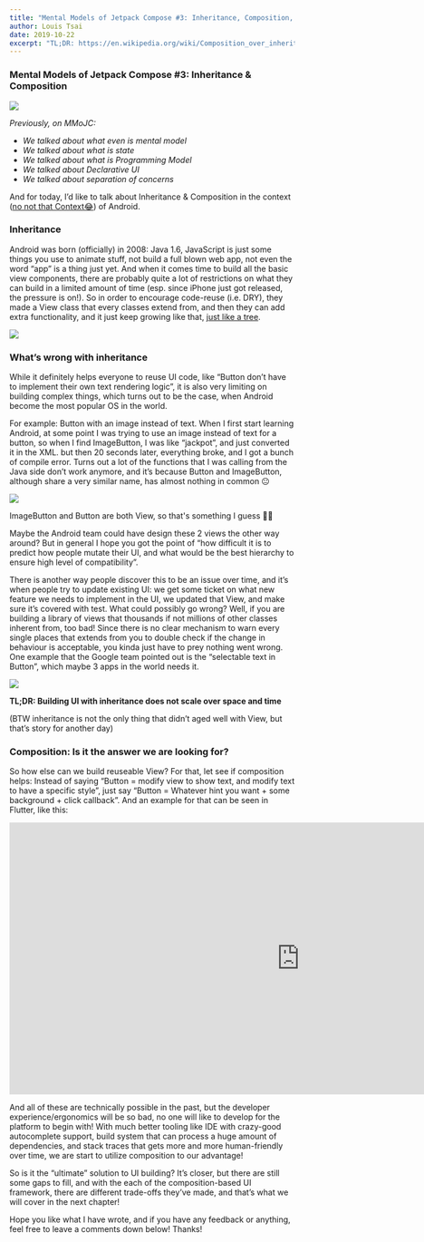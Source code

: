 ```yaml
---
title: "Mental Models of Jetpack Compose #3: Inheritance, Composition, and why they matter"
author: Louis Tsai
date: 2019-10-22
excerpt: "TL;DR: https://en.wikipedia.org/wiki/Composition_over_inheritance"
---
```


### Mental Models of Jetpack Compose #3: Inheritance & Composition

![](https://cdn-images-1.medium.com/max/1024/1*_2BwC6xlUiSt5VHeMTFrIA.png)

_Previously, on MMoJC:_

- _We talked about what even is mental model_
- _We talked about what is state_
- _We talked about what is Programming Model_
- _We talked about Declarative UI_
- _We talked about separation of concerns_

And for today, I’d like to talk about Inheritance & Composition in the context ([no not that Context😂](https://twitter.com/ataulm/status/1185637270730268672)) of Android.

### Inheritance

Android was born (officially) in 2008: Java 1.6, JavaScript is just some things you use to animate stuff, not build a full blown web app, not even the word “app” is a thing just yet. And when it comes time to build all the basic view components, there are probably quite a lot of restrictions on what they can build in a limited amount of time (esp. since iPhone just got released, the pressure is on!). So in order to encourage code-reuse (i.e. DRY), they made a View class that every classes extend from, and then they can add extra functionality, and it just keep growing like that, [just like a tree](https://www.reddit.com/r/ProgrammerHumor/comments/8ek3ot/shots_were_fired_in_my_discrete_math_textbook/).

![](https://cdn-images-1.medium.com/max/1024/1*Fdawx1uv8swSvhgsg14Cdg.png)

### What’s wrong with inheritance

While it definitely helps everyone to reuse UI code, like “Button don’t have to implement their own text rendering logic”, it is also very limiting on building complex things, which turns out to be the case, when Android become the most popular OS in the world.

For example: Button with an image instead of text. When I first start learning Android, at some point I was trying to use an image instead of text for a button, so when I find ImageButton, I was like “jackpot”, and just converted it in the XML. but then 20 seconds later, everything broke, and I got a bunch of compile error. Turns out a lot of the functions that I was calling from the Java side don’t work anymore, and it’s because Button and ImageButton, although share a very similar name, has almost nothing in common 😐

![](https://cdn-images-1.medium.com/max/1024/1*MQN1tnnnJDIxPqh7Gj3lHg.png)<figcaption>ImageButton and Button are both View, so that's something I guess 🙆‍♀️</figcaption>

Maybe the Android team could have design these 2 views the other way around? But in general I hope you got the point of “how difficult it is to predict how people mutate their UI, and what would be the best hierarchy to ensure high level of compatibility”.

There is another way people discover this to be an issue over time, and it’s when people try to update existing UI: we get some ticket on what new feature we needs to implement in the UI, we updated that View, and make sure it’s covered with test. What could possibly go wrong? Well, if you are building a library of views that thousands if not millions of other classes inherent from, too bad! Since there is no clear mechanism to warn every single places that extends from you to double check if the change in behaviour is acceptable, you kinda just have to prey nothing went wrong. One example that the Google team pointed out is the “selectable text in Button”, which maybe 3 apps in the world needs it.

![](https://cdn-images-1.medium.com/max/1024/1*ugomrHFMusnZRLkbt0gEwg.png)

**TL;DR: Building UI with inheritance does not scale over space and time**

(BTW inheritance is not the only thing that didn’t aged well with View, but that’s story for another day)

### **Composition: Is it the answer we are looking for?**

So how else can we build reuseable View? For that, let see if composition helps: Instead of saying “Button = modify view to show text, and modify text to have a specific style”, just say “Button = Whatever hint you want + some background + click callback”. And an example for that can be seen in Flutter, like this:

<iframe src="https://cdn.embedly.com/widgets/media.html?src=https%3A%2F%2Fcarbon.now.sh%2Fembed%3Fbg%3Drgba%28247%252C247%252C247%252C1%29%26t%3Dseti%26wt%3Dnone%26l%3Dauto%26ds%3Dtrue%26dsyoff%3D20px%26dsblur%3D68px%26wc%3Dtrue%26wa%3Dtrue%26pv%3D56px%26ph%3D56px%26ln%3Dfalse%26fl%3D1%26fm%3DHack%26fs%3D14px%26lh%3D133%2525%26si%3Dfalse%26es%3D2x%26wm%3Dfalse%26code%3D%25252F%25252F...%25250AFloatingActionButton%28%25250A%252520%252520onPressed%25253A%252520%28%29%252520%25257B%25250A%252520%252520%252520%252520%25252F%25252F%252520Add%252520your%252520onPressed%252520code%252520here%21%25250A%252520%252520%25257D%25252C%25250A%252520%252520child%25253A%252520Icon%28Icons.navigation%29%25252C%25250A%252520%252520backgroundColor%25253A%252520Colors.green%25252C%25250A%29%25252C%25250A%25252F%25252F...%25250A&amp;url=https%3A%2F%2Fcarbon.now.sh%2F%3Fbg%3Drgba%28247%25252C247%25252C247%25252C1%29%26t%3Dseti%26wt%3Dnone%26l%3Dauto%26ds%3Dtrue%26dsyoff%3D20px%26dsblur%3D68px%26wc%3Dtrue%26wa%3Dtrue%26pv%3D56px%26ph%3D56px%26ln%3Dfalse%26fl%3D1%26fm%3DHack%26fs%3D14px%26lh%3D133%252525%26si%3Dfalse%26es%3D2x%26wm%3Dfalse%26code%3D%2525252F%2525252F...%2525250AFloatingActionButton%28%2525250A%25252520%25252520onPressed%2525253A%25252520%28%29%25252520%2525257B%2525250A%25252520%25252520%25252520%25252520%2525252F%2525252F%25252520Add%25252520your%25252520onPressed%25252520code%25252520here%21%2525250A%25252520%25252520%2525257D%2525252C%2525250A%25252520%25252520child%2525253A%25252520Icon%28Icons.navigation%29%2525252C%2525250A%25252520%25252520backgroundColor%2525253A%25252520Colors.green%2525252C%2525250A%29%2525252C%2525250A%2525252F%2525252F...%2525250A&amp;image=https%3A%2F%2Fcarbon.now.sh%2Fstatic%2Fbrand%2Fbanner.png&amp;key=a19fcc184b9711e1b4764040d3dc5c07&amp;type=text%2Fhtml&amp;scroll=auto&amp;schema=carbon" width="1024" height="480" frameborder="0" scrolling="no"><a href="https://medium.com/media/b954722363f4154bff5eeb209c18658a/href">https://medium.com/media/b954722363f4154bff5eeb209c18658a/href</a></iframe>

And all of these are technically possible in the past, but the developer experience/ergonomics will be so bad, no one will like to develop for the platform to begin with! With much better tooling like IDE with crazy-good autocomplete support, build system that can process a huge amount of dependencies, and stack traces that gets more and more human-friendly over time, we are start to utilize composition to our advantage!

So is it the “ultimate” solution to UI building? It’s closer, but there are still some gaps to fill, and with the each of the composition-based UI framework, there are different trade-offs they’ve made, and that’s what we will cover in the next chapter!

Hope you like what I have wrote, and if you have any feedback or anything, feel free to leave a comments down below! Thanks!